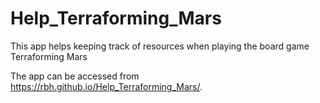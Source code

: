 # Help_Terraforming_Mars
This app helps keeping track of resources when playing the board game Terraforming Mars

The app can be accessed from https://rbh.github.io/Help_Terraforming_Mars/.
